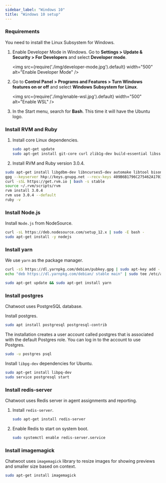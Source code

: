 ```yaml
---
sidebar_label: "Windows 10"
title: "Windows 10 setup"
---
```


### Requirements

You need to install the Linux Subsystem for Windows.

1. Enable Developer Mode in Windows. Go to **Settings > Update & Security > For Developers** and select **Developer mode**.

   <img src={require('./img/developer-mode.jpg').default} width="500" alt="Enable Developer Mode" />

2. Go to **Control Panel > Programs and Features > Turn Windows features on or off** and select **Windows Subsystem for Linux**.

   <img src={require('./img/enable-wsl.jpg').default} width="500" alt="Enable WSL" />

3. In the Start menu, search for **Bash**. This time it will have the Ubuntu logo.

### Install RVM and Ruby

1. Install core Linux dependencies.

   ```bash
   sudo apt-get update
   sudo apt-get install git-core curl zlib1g-dev build-essential libssl-dev libreadline-dev libyaml-dev libsqlite3-dev sqlite3 libxml2-dev libxslt1-dev libcurl4-openssl-dev software-properties-common libffi-dev
   ```

2. Install RVM and Ruby version 3.0.4.

```bash
sudo apt-get install libgdbm-dev libncurses5-dev automake libtool bison libffi-dev
gpg --keyserver hkp://keys.gnupg.net --recv-keys 409B6B1796C275462A1703113804BB82D39DC0E3 7D2BAF1CF37B13E2069D6956105BD0E739499BDB
curl -sSL https://get.rvm.io | bash -s stable
source ~/.rvm/scripts/rvm
rvm install 3.0.4
rvm use 3.0.4 --default
ruby -v
```

### Install Node.js

Install `Node.js` from NodeSource.

```bash
curl -sL https://deb.nodesource.com/setup_12.x | sudo -E bash -
sudo apt-get install -y nodejs
```

### Install yarn

We use `yarn` as the package manager.

```bash
curl -sS https://dl.yarnpkg.com/debian/pubkey.gpg | sudo apt-key add -
echo "deb https://dl.yarnpkg.com/debian/ stable main" | sudo tee /etc/apt/sources.list.d/yarn.list
```

```bash
sudo apt-get update && sudo apt-get install yarn
```

### Install postgres

Chatwoot uses PostgreSQL database.

Install postgres.

```bash
sudo apt install postgresql postgresql-contrib
```

The installation creates a user account called postgres that is associated with the default Postgres role. You can log in to the account to use Postgres.

```bash
sudo -u postgres psql
```

Install `libpg-dev` dependencies for Ubuntu.

```bash
sudo apt-get install libpq-dev
sudo service postgresql start
```

### Install redis-server

Chatwoot uses Redis server in agent assignments and reporting.

1. Install `redis-server`.

   ```bash
   sudo apt-get install redis-server
   ```

2. Enable Redis to start on system boot.

   ```bash
   sudo systemctl enable redis-server.service
   ```

### Install imagemagick

Chatwoot uses `imagemagick` library to resize images for showing previews and smaller size based on context.

```bash
sudo apt-get install imagemagick
```
